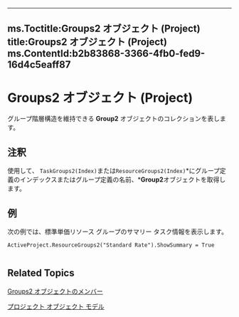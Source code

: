 

---
ms.Toctitle:Groups2 オブジェクト (Project)
title:Groups2 オブジェクト (Project)
ms.ContentId:b2b83868-3366-4fb0-fed9-16d4c5eaff87
---
# Groups2 オブジェクト (Project)




グループ階層構造を維持できる **Group2** オブジェクトのコレクションを表します。

## 注釈
使用して、 `TaskGroups2(Index)`または`ResourceGroups2(Index)`*にグループ定義のインデックスまたはグループ定義の名前、***Group2**オブジェクトを取得します。



## 例
次の例では、標準単価リソース グループのサマリー タスク情報を表示します。

```vba
ActiveProject.ResourceGroups2("Standard Rate").ShowSummary = True 


```




## Related Topics

[Groups2 オブジェクトのメンバー](171d25d8-16cb-48b6-9946-ff80c5de53e0.md)

[プロジェクト オブジェクト モデル](900b167b-88ec-ea88-15b7-27bb90c22ac6.md)




